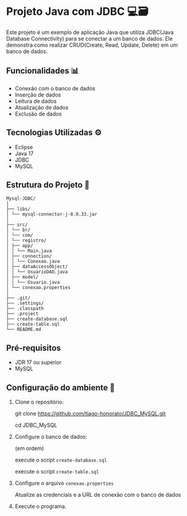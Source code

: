 # Projeto Java com JDBC 💻🗃️
Este projeto é um exemplo de aplicação Java que utiliza JDBC(Java Database Connectivity) para se conectar a um banco de dados.
Ele demonstra como realizar CRUD(Create, Read, Update, Delete) em um banco de dados.

## Funcionalidades 📊
- Conexão com o banco de dados
- Inserção de dados
- Leitura de dados
- Atualização de dados
- Exclusão de dados

## Tecnologias Utilizadas ⚙️
- Eclipse
- Java 17
- JDBC
- MySQL

## Estrutura do Projeto 📁
```plaintext
Mysql-JDBC/
│
├── libs/
│ └── mysql-connector-j-8.0.33.jar
│
├── src/
│ └── br/
│ └── com/
│ └── registro/
│ ├── app/
│ │ └── Main.java
│ ├── connection/
│ │ └── Conexao.java
│ ├── dataAccessObject/
│ │ └── UsuarioDAO.java
│ ├── model/
│ │ └── Usuario.java
│ └── conexao.properties
│
├── .git/
├── .settings/
├── .classpath
├── .project
├── create-database.sql
├── create-table.sql
└── README.md

```
## Pré-requisitos

- JDR 17 ou superior
- MySQL

## Configuração do ambiente 🔧
1. Clone o repositório:

    git clone https://github.com/tiago-honorato/JDBC_MySQL.git
  
    cd JDBC_MySQL
   
3. Configure o banco de dados:

    (em ordem)
   
    execute o script `create-database.sql`
   
    execute o script `create-table.sql`

4. Configure o arquivo `conexao.properties`

    Atualize as credenciais e a URL de conexão com o banco de dados

5. Execute o programa.
